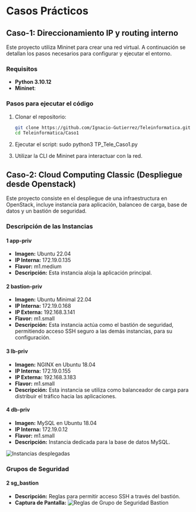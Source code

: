 # Casos Prácticos

## Caso-1: Direccionamiento IP y routing interno

Este proyecto utiliza Mininet para crear una red virtual. A continuación se detallan los pasos necesarios para configurar y ejecutar el entorno.

### Requisitos

- **Python 3.10.12**
- **Mininet**:

### Pasos para ejecutar el código

1. Clonar el repositorio:

   ```bash
   git clone https://github.com/Ignacio-Gutierrez/Teleinformatica.git
   cd Teleinformatica/Caso1

2. Ejecutar el script:
   sudo python3 TP_Tele_Caso1.py

3. Utilizar la CLI de Mininet para interactuar con la red.

## Caso-2: Cloud Computing Classic (Despliegue desde Openstack)

Este proyecto consiste en el despliegue de una infraestructura en OpenStack, incluye instancia para aplicación, balanceo de carga, base de datos y un bastión de seguridad.

### Descripción de las Instancias

#### 1 app-priv
- **Imagen:** Ubuntu 22.04
- **IP Interna:** 172.19.0.135
- **Flavor:** m1.medium
- **Descripción:** Esta instancia aloja la aplicación principal.

#### 2 bastion-priv
- **Imagen:** Ubuntu Minimal 22.04
- **IP Interna:** 172.19.0.168
- **IP Externa:** 192.168.3.141
- **Flavor:** m1.small
- **Descripción:** Esta instancia actúa como el bastión de seguridad, permitiendo acceso SSH seguro a las demás instancias, para su configuración.

#### 3 lb-priv
- **Imagen:** NGINX en Ubuntu 18.04
- **IP Interna:** 172.19.0.155
- **IP Externa:** 192.168.3.183
- **Flavor:** m1.small
- **Descripción:** Esta instancia se utiliza como balanceador de carga para distribuir el tráfico hacia las aplicaciones.

#### 4 db-priv
- **Imagen:** MySQL en Ubuntu 18.04
- **IP Interna:** 172.19.0.12
- **Flavor:** m1.small
- **Descripción:** Instancia dedicada para la base de datos MySQL.

![Instancias desplegadas](https://github.com/Ignacio-Gutierrez/Teleinformatica/blob/main/Caso2/IntanciasCaso2.png)

### Grupos de Seguridad

#### 2 sg_bastion
- **Descripción:** Reglas para permitir acceso SSH a través del bastión.
- **Captura de Pantalla:**
![Reglas de Grupo de Seguridad Bastion](https://github.com/Ignacio-Gutierrez/Teleinformatica/blob/main/Caso2/ReglasDeGrupoDeSeguridadBastion.png)